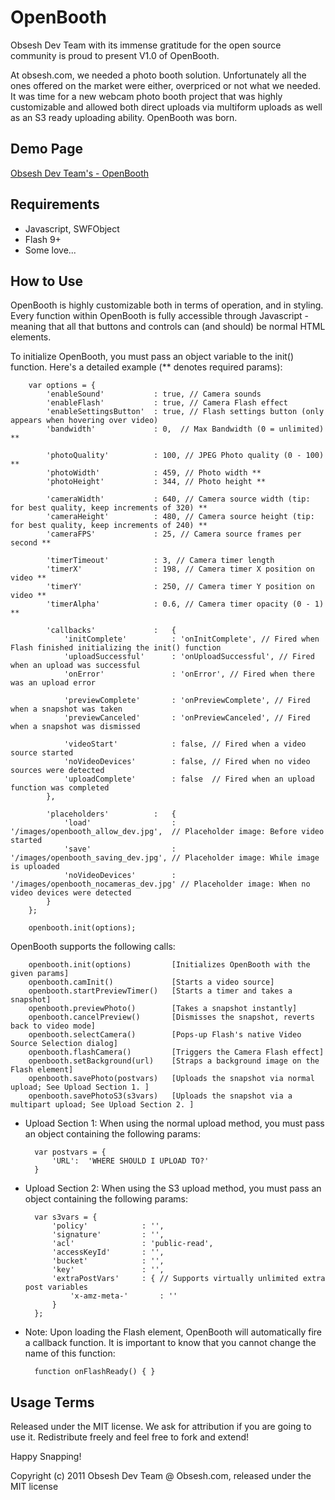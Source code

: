 OpenBooth
=========

Obsesh Dev Team with its immense gratitude for the open source community is proud to present V1.0 of OpenBooth.

At obsesh.com, we needed a photo booth solution. Unfortunately all the ones offered on the market were either, overpriced or not what we needed.
It was time for a new webcam photo booth project that was highly customizable and allowed both direct uploads via multiform uploads as well as an S3 ready uploading ability.   OpenBooth was born.

Demo Page
---------

[Obsesh Dev Team's - OpenBooth](http://www.obsesh.com/openbooth/openbooth.html)


Requirements
------------
* Javascript, SWFObject
* Flash 9+
* Some love...


How to Use
-----------
OpenBooth is highly customizable both in terms of operation, and in styling. Every function within OpenBooth is fully accessible through Javascript - meaning that all that buttons and controls can (and should) be normal HTML elements. 

To initialize OpenBooth, you must pass an object variable to the init() function. Here's a detailed example (** denotes required params):

		var options = {
			'enableSound'			: true, // Camera sounds
			'enableFlash'			: true, // Camera Flash effect
			'enableSettingsButton'	: true, // Flash settings button (only appears when hovering over video)
			'bandwidth'				: 0,  // Max Bandwidth (0 = unlimited) **

			'photoQuality'			: 100, // JPEG Photo quality (0 - 100) **
			'photoWidth'			: 459, // Photo width **
			'photoHeight'			: 344, // Photo height **
	
			'cameraWidth'			: 640, // Camera source width (tip: for best quality, keep increments of 320) **
			'cameraHeight'			: 480, // Camera source height (tip: for best quality, keep increments of 240) **
			'cameraFPS'				: 25, // Camera source frames per second **
	
			'timerTimeout'			: 3, // Camera timer length
			'timerX'				: 198, // Camera timer X position on video **
			'timerY'				: 250, // Camera timer Y position on video **
			'timerAlpha'			: 0.6, // Camera timer opacity (0 - 1) **

			'callbacks'				:	{
				'initComplete'			: 'onInitComplete', // Fired when Flash finished initializing the init() function
				'uploadSuccessful'		: 'onUploadSuccessful', // Fired when an upload was successful
				'onError'				: 'onError', // Fired when there was an upload error

				'previewComplete'		: 'onPreviewComplete', // Fired when a snapshot was taken
				'previewCanceled'		: 'onPreviewCanceled', // Fired when a snapshot was dismissed

				'videoStart'			: false, // Fired when a video source started
				'noVideoDevices'		: false, // Fired when no video sources were detected
				'uploadComplete'		: false  // Fired when an upload function was completed
			},

			'placeholders'			:	{
				'load'					: '/images/openbooth_allow_dev.jpg',  // Placeholder image: Before video started
				'save'					: '/images/openbooth_saving_dev.jpg', // Placeholder image: While image is uploaded
				'noVideoDevices'		: '/images/openbooth_nocameras_dev.jpg' // Placeholder image: When no video devices were detected
			}
		};
		
		openbooth.init(options);


OpenBooth supports the following calls:

		openbooth.init(options) 		[Initializes OpenBooth with the given params]
		openbooth.camInit() 			[Starts a video source]
		openbooth.startPreviewTimer() 	[Starts a timer and takes a snapshot]
		openbooth.previewPhoto()		[Takes a snapshot instantly]
		openbooth.cancelPreview() 		[Dismisses the snapshot, reverts back to video mode]
		openbooth.selectCamera() 		[Pops-up Flash's native Video Source Selection dialog]
		openbooth.flashCamera() 		[Triggers the Camera Flash effect]
		openbooth.setBackground(url) 	[Straps a background image on the Flash element]
		openbooth.savePhoto(postvars) 	[Uploads the snapshot via normal upload; See Upload Section 1. ]
		openbooth.savePhotoS3(s3vars) 	[Uploads the snapshot via a multipart upload; See Upload Section 2. ]
		

* Upload Section 1: When using the normal upload method, you must pass an object containing the following params:

		var postvars = {
			'URL':	'WHERE SHOULD I UPLOAD TO?'
		}


* Upload Section 2: When using the S3 upload method, you must pass an object containing the following params:

		var s3vars = {
			'policy'			: '',
			'signature'			: '',
			'acl'				: 'public-read',
			'accessKeyId'		: '',
			'bucket'			: '',
			'key'				: '',
			'extraPostVars'		: { // Supports virtually unlimited extra post variables
				'x-amz-meta-'		: ''
			}
		};

* Note: Upon loading the Flash element, OpenBooth will automatically fire a callback function. It is important to know that you cannot change the name of this function:

		function onFlashReady() { }


Usage Terms
-----------
Released under the MIT license.  We ask for attribution if you are going to use it.  Redistribute freely and feel free to fork and extend!



Happy Snapping!


Copyright (c) 2011 Obsesh Dev Team @ Obsesh.com, released under the MIT license
